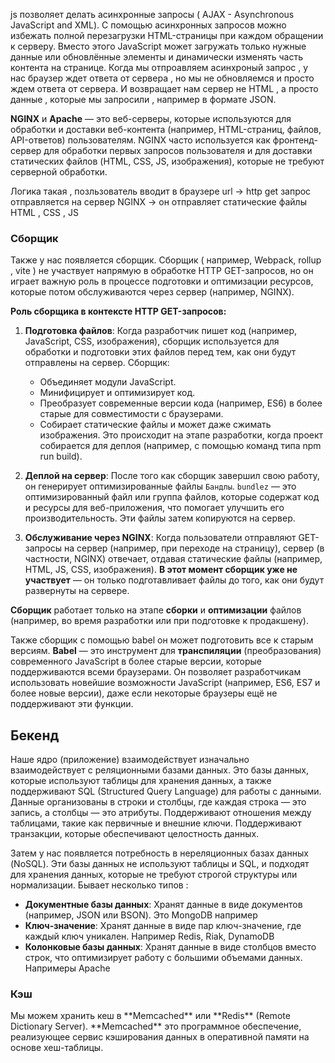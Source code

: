 js позволяет делать асинхронные запросы ( AJAX - Asynchronous JavaScript and XML). C помощью асинхронных запросов можно избежать полной перезагрузки HTML-страницы при каждом обращении к серверу. Вместо этого JavaScript может загружать только нужные данные или обновлённые элементы и динамически изменять часть контента на странице. Когда мы отпроавляем асинхроный запрос , у нас браузер ждет ответа от сервера , но мы не обновляемся и просто ждем ответа от сервера. И возвращает нам сервер не HTML , а просто данные , которые мы запросили , например в формате JSON. 

**NGINX** и **Apache** — это веб-серверы, которые используются для обработки и доставки веб-контента (например, HTML-страниц, файлов, API-ответов) пользователям. NGINX часто используется как фронтенд-сервер для обработки первых запросов пользователя и для доставки статических файлов (HTML, CSS, JS, изображения), которые не требуют серверной обработки.

Логика такая , позльзователь вводит в браузере url -> http get запрос отправляется на сервер NGINX -> он отправляет статические файлы HTML , CSS , JS 

<h3>Сборщик</h3>
Также у нас появляется сборщик. Сборщик ( например, Webpack, rollup , vite ) не участвует напрямую в обработке HTTP GET-запросов, но он играет важную роль в процессе подготовки и оптимизации ресурсов, которые потом обслуживаются через сервер (например, NGINX). 

**Роль сборщика в контексте HTTP GET-запросов:**

1. **Подготовка файлов**: Когда разработчик пишет код (например, JavaScript, CSS, изображения), сборщик используется для обработки и подготовки этих файлов перед тем, как они будут отправлены на сервер. Сборщик:
	- Объединяет модули JavaScript.
	- Минифицирует и оптимизирует код.
	- Преобразует современные версии кода (например, ES6) в более старые для совместимости с браузерами.
	- Собирает статические файлы и может даже сжимать изображения.
Это происходит на этапе разработки, когда проект собирается для деплоя (например, с помощью команд типа npm run build).

2. **Деплой на сервер**: После того как сборщик завершил свою работу, он генерирует оптимизированные файлы `Бандлы`. `bundlez` — это оптимизированный файл или группа файлов, которые содержат код и ресурсы для веб-приложения, что помогает улучшить его производительность. Эти файлы затем копируются на сервер.

3. **Обслуживание через NGINX**: Когда пользователи отправляют GET-запросы на сервер (например, при переходе на страницу), сервер (в частности, NGINX) отвечает, отдавая статические файлы (например, HTML, JS, CSS, изображения). **В этот момент сборщик уже не участвует** — он только подготавливает файлы до того, как они будут развернуты на сервере.

**Сборщик** работает только на этапе **сборки** и **оптимизации** файлов (например, во время разработки или при подготовке к продакшену).

Также сборщик с помощью babel он может подготовить все к старым версиям. **Babel** — это инструмент для **транспиляции** (преобразования) современного JavaScript в более старые версии, которые поддерживаются всеми браузерами. Он позволяет разработчикам использовать новейшие возможности JavaScript (например, ES6, ES7 и более новые версии), даже если некоторые браузеры ещё не поддерживают эти функции.






<h2>Бекенд</h2>
Наше ядро (приложение) взаимодействует изначально взаимодействует с реляционными базами данных. Это базы данных, которые используют таблицы для хранения данных, а также поддерживают SQL (Structured Query Language) для работы с данными. Данные организованы в строки и столбцы, где каждая строка — это запись, а столбцы — это атрибуты. Поддерживают отношения между таблицами, такие как первичные и внешние ключи. Поддерживают транзакции, которые обеспечивают целостность данных. 

Затем у нас появляется потребность в нереляционных базах данных (NoSQL). Эти базы данных не используют таблицы и SQL, и подходят для хранения данных, которые не требуют строгой структуры или нормализации. Бывает несколько типов : 
- **Документные базы данных**: Хранят данные в виде документов (например, JSON или BSON). Это MongoDB например 
- **Ключ-значение**: Хранят данные в виде пар ключ-значение, где каждый ключ уникален. Например Redis, Riak, DynamoDB
- **Колонковые базы данных**: Хранят данные в виде столбцов вместо строк, что оптимизирует работу с большими объемами данных. Напримеры Apache

<h3>Кэш</h3>
Мы можем хранить кеш в **Memcached** или **Redis** (Remote Dictionary Server). **Memcached** это программное обеспечение, реализующее сервис кэширования данных в оперативной памяти на основе хеш-таблицы.

